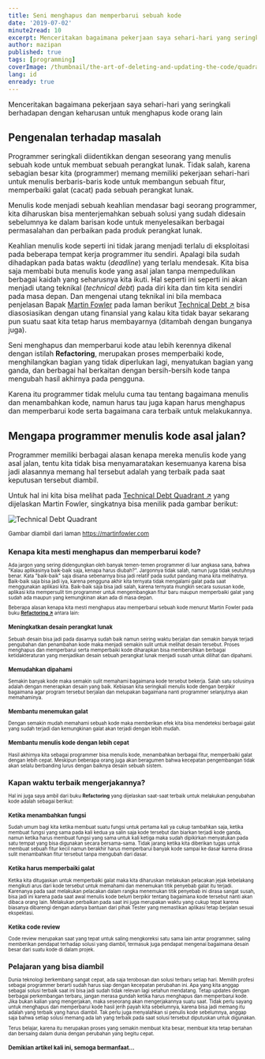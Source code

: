 ```yaml
---
title: Seni menghapus dan memperbarui sebuah kode
date: '2019-07-02'
minute2read: 10
excerpt: Menceritakan bagaimana pekerjaan saya sehari-hari yang seringkali berhadapan dengan keharusan untuk menghapus kode orang lain
author: mazipan
published: true
tags: [programming]
coverImage: /thumbnail/the-art-of-deleting-and-updating-the-code/quadran.png
lang: id
enready: true
---
```


Menceritakan bagaimana pekerjaan saya sehari-hari yang seringkali berhadapan dengan keharusan untuk menghapus kode orang lain

## Pengenalan terhadap masalah

Programmer seringkali diidentikkan dengan seseorang yang menulis sebuah kode untuk membuat sebuah perangkat lunak. Tidak salah, karena sebagian besar kita (programmer) memang memiliki pekerjaan sehari-hari untuk menulis berbaris-baris kode untuk membangun sebuah fitur, memperbaiki galat (cacat) pada sebuah perangkat lunak.

Menulis kode menjadi sebuah keahlian mendasar bagi seorang programmer, kita diharuskan bisa menterjemahkan sebuah solusi yang sudah didesain sebelumnya ke dalam barisan kode untuk menyelesaikan berbagai permasalahan dan perbaikan pada produk perangkat lunak.

Keahlian menulis kode seperti ini tidak jarang menjadi terlalu di eksploitasi pada beberapa tempat kerja programmer itu sendiri. Apalagi bila sudah dihadapkan pada batas waktu (_deadline_) yang terlalu mendesak. Kita bisa saja membabi buta menulis kode yang asal jalan tanpa mempedulikan berbagai kaidah yang seharusnya kita ikuti. Hal seperti ini seperti ini akan menjadi utang teknikal (_technical debt_) pada diri kita dan tim kita sendiri pada masa depan. Dan mengenai utang teknikal ini bila membaca penjelasan Bapak [Martin Fowler](https://martinfowler.com/) pada laman berikut [Technical Debt ↗️](https://martinfowler.com/bliki/TechnicalDebt.html) bisa diasosiasikan dengan utang finansial yang kalau kita tidak bayar sekarang pun suatu saat kita tetap harus membayarnya (ditambah dengan bunganya juga).

Seni menghapus dan memperbarui kode atau lebih kerennya dikenal dengan istilah **Refactoring**, merupakan proses memperbaiki kode, menghilangkan bagian yang tidak diperlukan lagi, menyatukan bagian yang ganda, dan berbagai hal berkaitan dengan bersih-bersih kode tanpa mengubah hasil akhirnya pada pengguna.

Karena itu programmer tidak melulu cuma tau tentang bagaimana menulis dan menambahkan kode, namun harus tau juga kapan harus menghapus dan memperbarui kode serta bagaimana cara terbaik untuk melakukannya.

## Mengapa programmer menulis kode asal jalan?

Programmer memiliki berbagai alasan kenapa mereka menulis kode yang asal jalan, tentu kita tidak bisa menyamaratakan kesemuanya karena bisa jadi alasannya memang hal tersebut adalah yang terbaik pada saat keputusan tersebut diambil.

Untuk hal ini kita bisa melihat pada [Technical Debt Quadrant ↗️](https://martinfowler.com/bliki/TechnicalDebtQuadrant.html) yang dijelaskan Martin Fowler, singkatnya bisa menilik pada gambar berikut:

![Technical Debt Quadrant](/thumbnail/the-art-of-deleting-and-updating-the-code/quadran.png)

<small class="caption">Gambar diambil dari laman https://martinfowler.com<small>

## Kenapa kita mesti menghapus dan memperbarui kode?

Ada jargon yang sering didengungkan oleh banyak temen-temen programmer di luar angkasa sana, bahwa "Kalau aplikasinya baik-baik saja, kenapa harus diubah?". Jargonnya tidak salah, namun juga tidak seutuhnya benar. Kata "baik-baik" saja disana sebenarnya bisa jadi relatif pada sudut pandang mana kita melihatnya. Baik-baik saja bisa jadi iya, karena pengguna akhir kita ternyata tidak mengalami galat pada saat menggunakan aplikasi kita. Baik-baik saja bisa jadi salah, karena ternyata mungkin secara sususan kode, aplikasi kita mempersulit tim programmer untuk mengembangkan fitur baru maupun memperbaiki galat yang sudah ada maupun yang kemungkinan akan ada di masa depan.

Beberapa alasan kenapa kita mesti menghapus atau memperbarui sebuah kode menurut Martin Fowler pada buku **[Refactoring ↗️](https://refactoring.com/)** antara lain:

### Meningkatkan desain perangkat lunak

Sebuah desain bisa jadi pada dasarnya sudah baik namun seiring waktu berjalan dan semakin banyak terjadi pengubahan dan penambahan kode maka menjadi semakin sulit untuk melihat desain tersebut. Proses menghapus dan memperbarui serta memperbaiki kode diharapkan bisa membersihkan berbagai ketidakteraturan yang menjadikan desain sebuah perangkat lunak menjadi susah untuk dilihat dan dipahami.

### Memudahkan dipahami

Semakin banyak kode maka semakin sulit memahami bagaimana kode tersebut bekerja. Salah satu solusinya adalah dengan menerapkan desain yang baik. Kebiasan kita seringkali menulis kode dengan berpikir bagaimana agar program tersebut berjalan dan melupakan bagaimana nanti programmer selanjutnya akan memahaminya.

### Membantu menemukan galat

Dengan semakin mudah memahami sebuah kode maka memberikan efek kita bisa mendeteksi berbagai galat yang sudah terjadi dan kemungkinan galat akan terjadi dengan lebih mudah.

### Membantu menulis kode dengan lebih cepat

Hasil akhirnya kita sebagai programmer bisa menulis kode, menambahkan berbagai fitur, memperbaiki galat dengan lebih cepat. Meskipun beberapa orang juga akan beragumen bahwa kecepatan pengembangan tidak akan selalu berbanding lurus dengan baiknya desain sebuah sistem.

## Kapan waktu terbaik mengerjakannya?

Hal ini juga saya ambil dari buku **Refactoring** yang dijelaskan saat-saat terbaik untuk melakukan pengubahan kode adalah sebagai berikut:

### Ketika menambahkan fungsi

Sudah umum bagi kita ketika membuat suatu fungsi untuk pertama kali ya cukup tambahkan saja, ketika membuat fungsi yang sama pada kali kedua ya salin saja kode tersebut dan biarkan terjadi kode ganda, namun ketika harus membuat fungsi yang sama untuk kali ketiga maka sudah dipikirkan menyatukan pada satu tempat yang bisa digunakan secara bersama-sama. Tidak jarang ketika kita diberikan tugas untuk membuat sebuah fitur kecil namun berakhir harus memperbarui banyak kode sampai ke dasar karena dirasa sulit menambahkan fitur tersebut tanpa mengubah dari dasar.

### Ketika harus memperbaiki galat

Ketika kita ditugaskan untuk memperbaiki galat maka kita diharuskan melakukan pelacakan jejak kebelakang mengikuti arus dari kode tersebut untuk memahami dan menemukan titik penyebab galat itu terjadi. Karenanya pada saat melakukan pelacakan dalam rangka menemukan titik penyebab ini dirasa sangat susah, bisa jadi ini karena pada saat awal menulis kode belum berpikir tentang bagaimana kode tersebut nanti akan dibaca orang lain. Melakukan perbaikan pada saat ini juga merupakan waktu yang cukup tepat karena biasanya dibarengi dengan adanya bantuan dari pihak Tester yang memastikan aplikasi tetap berjalan sesuai ekspektasi.

### Ketika code review

Code review merupakan saat yang tepat untuk saling mengkoreksi satu sama lain antar programmer, saling memberikan pendapat terhadap solusi yang diambil, termasuk juga pendapat mengenai bagaimana desain besar dari suatu kode di dalam projek.

## Pelajaran yang bisa diambil

Dunia teknologi berkembang sangat cepat, ada saja terobosan dan solusi terbaru setiap hari. Memilih profesi sebagai programmer berarti sudah harus siap dengan kecepatan perubahan ini. Apa yang kita anggap sebagai solusi terbaik saat ini bisa jadi sudah tidak relevan lagi setahun mendatang. Tetap updates dengan berbagai perkembangan terbaru, jangan merasa gundah ketika harus menghapus dan memperbarui kode. Jika bukan kalian yang mengerjakan, maka seseorang akan mengerjakannya suatu saat. Tidak perlu sayang untuk menghapus dan memperbarui kode hasil jerih payah kita sebelumnya, karena bisa jadi memang itu adalah yang terbaik yang harus diambil. Tak perlu juga menyalahkan si penulis kode sebelumnya, anggap saja bahwa setiap solusi memang ada lah yang terbaik pada saat solusi tersebut diputuskan untuk digunakan.

Terus belajar, karena itu merupakan proses yang semakin membuat kita besar, membuat kita tetap bertahan dan bersaing dalam dunia dengan perubahan yang begitu cepat.

### Demikian artikel kali ini, semoga bermanfaat...
